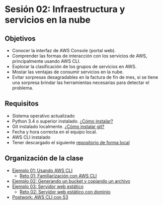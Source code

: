 
# Sesión 02: Infraestructura y servicios en la nube

## Objetivos

- Conocer la interfaz de AWS Console (portal web).
- Comprender las formas de interacción con los servicios de AWS, principalmente usando AWS CLI.
- Explorar la clasificación de los grupos de servicios en AWS.
- Mostar las ventajas de consumir servicios en la nube.
- Evitar sorpresas desagradables en la factura de fin de mes, si se tiene una sorpresa brindar las herramientas necesarias para detectar el problema.

## Requisitos

- Sistema operativo actualizado
- Python 3.4 o superior instalado. [¿Cómo instalar?](https://aws.amazon.com/es/blogs/developer/deprecation-of-python-2-6-and-python-3-3-in-botocore-boto3-and-the-aws-cli/)
- Git instalado localmente. [¿Cómo instalar git?](https://git-scm.com/book/en/v2/Getting-Started-Installing-Git)
- Fecha y hora correcta en el equipo local.
- AWS CLI instalado
- Tener descargado el siguiente [repositorio de forma local]( https://github.com/mdn/beginner-html-site-styled)

## Organización de la clase

- [Ejemplo 01: Usando AWS CLI](./Ejemplo%2001/README.md)
    - [Reto  01: Familiarización con AWS CLI](./Reto%2001/README.md)
- [Ejemplo 02: Generando un bucket y copiando un archivo](./Ejemplo%2002/README.md)
- [Ejemplo 03: Servidor web estático](./Ejemplo%2003/README.md)
    - [Reto  02:  Servidor web estático con dominio](./Reto%2002/README.md)
- [Postwork: AWS CLI con S3](./Postwork.md)
